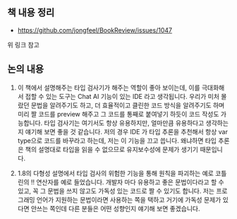 ## 책 내용 정리

- https://github.com/jongfeel/BookReview/issues/1047

위 링크 참고

## 논의 내용

1. 이 책에서 설명해주는 타입 검사기가 해주는 역할이 좋아 보이는데, 이를 극대화해서 접할 수 있는 도구는 Chat AI 기능이 있는 IDE 라고 생각됩니다.
우리가 미처 몰랐던 문법을 알려주기도 하고, 더 효율적이고 클린한 코드 방식을 알려주기도 하며 미리 짤 코드를 preview 해주고 그 코드를 통째로 붙여넣기 하듯이 코드 작성도 가능합니다.
타입 검사기는 여기서도 항상 유용하지만, 얼마만큼 유용하다고 생각하는지 얘기해 보면 좋을 것 같습니다.
저의 경우 IDE 가 타입 추론을 추천해서 항상 var type으로 코드를 바꾸라고 하는데, 저는 이 기능을 끄고 씁니다.
왜냐하면 타입 추론은 책의 설명대로 타입을 읽을 수 없으므로 유지보수성에 문제가 생기기 때문입니다.

2. 1.8의 다형성 설명에서 타입 검사의 위험한 기능을 통해 원칙을 파괴하는 예로 코틀린의 !! 연산자를 예로 들었습니다.
개발자 마다 유용하고 좋은 문법이다라고 할 수 있고, 꼭 그 문법을 쓰지 않고도 가독성 있는 코드로 짤 수 있기도 합니다.
저는 프로그래밍 언어가 지원하는 문법이라면 사용하는 쪽을 택하고 거기에 가독성 문제가 있다면 안쓰는 쪽인데
다른 분들은 어떤 성향인지 얘기해 보면 좋겠습니다.